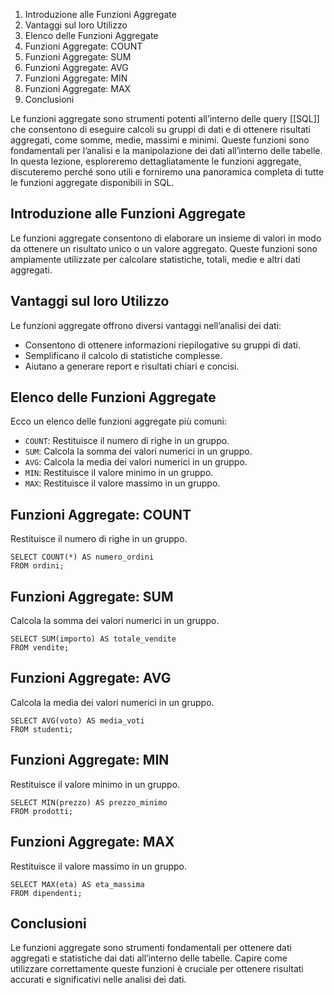 
1.  Introduzione alle Funzioni Aggregate
2.  Vantaggi sul loro Utilizzo
3.  Elenco delle Funzioni Aggregate
4.  Funzioni Aggregate: COUNT
5.  Funzioni Aggregate: SUM
6.  Funzioni Aggregate: AVG
7.  Funzioni Aggregate: MIN
8.  Funzioni Aggregate: MAX
9.  Conclusioni

Le funzioni aggregate sono strumenti potenti all’interno delle query [[SQL]] che consentono di eseguire calcoli su gruppi di dati e di ottenere risultati aggregati, come somme, medie, massimi e minimi. Queste funzioni sono fondamentali per l’analisi e la manipolazione dei dati all’interno delle tabelle. In questa lezione, esploreremo dettagliatamente le funzioni aggregate, discuteremo perché sono utili e forniremo una panoramica completa di tutte le funzioni aggregate disponibili in SQL.

Introduzione alle Funzioni Aggregate
------------------------------------

Le funzioni aggregate consentono di elaborare un insieme di valori in modo da ottenere un risultato unico o un valore aggregato. Queste funzioni sono ampiamente utilizzate per calcolare statistiche, totali, medie e altri dati aggregati.

Vantaggi sul loro Utilizzo
--------------------------

Le funzioni aggregate offrono diversi vantaggi nell’analisi dei dati:

*   Consentono di ottenere informazioni riepilogative su gruppi di dati.
*   Semplificano il calcolo di statistiche complesse.
*   Aiutano a generare report e risultati chiari e concisi.

Elenco delle Funzioni Aggregate
-------------------------------

Ecco un elenco delle funzioni aggregate più comuni:

*   `COUNT`: Restituisce il numero di righe in un gruppo.
*   `SUM`: Calcola la somma dei valori numerici in un gruppo.
*   `AVG`: Calcola la media dei valori numerici in un gruppo.
*   `MIN`: Restituisce il valore minimo in un gruppo.
*   `MAX`: Restituisce il valore massimo in un gruppo.

Funzioni Aggregate: COUNT
-------------------------

Restituisce il numero di righe in un gruppo.

```
SELECT COUNT(*) AS numero_ordini
FROM ordini;
```


Funzioni Aggregate: SUM
-----------------------

Calcola la somma dei valori numerici in un gruppo.

```
SELECT SUM(importo) AS totale_vendite
FROM vendite;
```


Funzioni Aggregate: AVG
-----------------------

Calcola la media dei valori numerici in un gruppo.

```
SELECT AVG(voto) AS media_voti
FROM studenti;
```


Funzioni Aggregate: MIN
-----------------------

Restituisce il valore minimo in un gruppo.

```
SELECT MIN(prezzo) AS prezzo_minimo
FROM prodotti;
```


Funzioni Aggregate: MAX
-----------------------

Restituisce il valore massimo in un gruppo.

```
SELECT MAX(eta) AS eta_massima
FROM dipendenti;
```


Conclusioni
-----------

Le funzioni aggregate sono strumenti fondamentali per ottenere dati aggregati e statistiche dai dati all’interno delle tabelle. Capire come utilizzare correttamente queste funzioni è cruciale per ottenere risultati accurati e significativi nelle analisi dei dati.